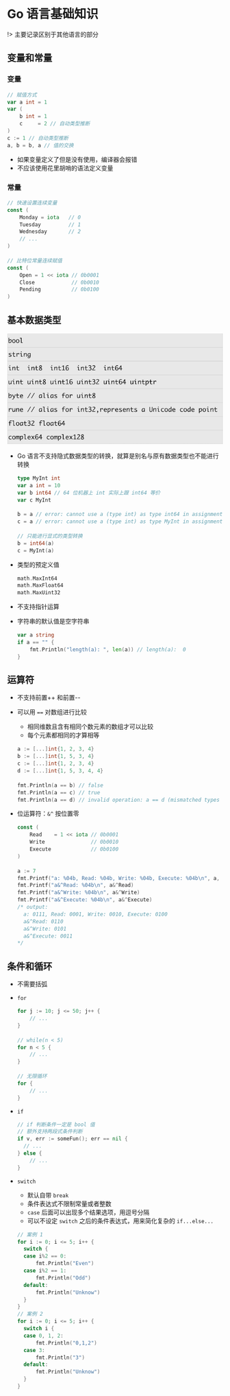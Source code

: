 # Go 语言基础知识

!> 主要记录区别于其他语言的部分

## 变量和常量

### 变量

```go
// 赋值方式
var a int = 1
var (
	b int = 1
	c     = 2 // 自动类型推断
)
c := 1 // 自动类型推断
a, b = b, a // 值的交换
```

- 如果变量定义了但是没有使用，编译器会报错
- 不应该使用花里胡哨的语法定义变量

### 常量

```go
// 快速设置连续变量
const (
    Monday = iota   // 0
    Tuesday         // 1  
    Wednesday       // 2
    // ...
)

// 比特位常量连续赋值
const (
	Open = 1 << iota // 0b0001
    Close            // 0b0010
    Pending          // 0b0100
)
```



## 基本数据类型

![基本数据类型](../img/13.png)

- Go 语言不支持隐式数据类型的转换，就算是别名与原有数据类型也不能进行转换

  ```go
  type MyInt int
  var a int = 10
  var b int64 // 64 位机器上 int 实际上跟 int64 等价
  var c MyInt
  
  b = a // error: cannot use a (type int) as type int64 in assignment
  c = a // error: cannot use a (type int) as type MyInt in assignment
  
  // 只能进行显式的类型转换
  b = int64(a)
  c = MyInt(a)
  ```

- 类型的预定义值

  ```go
  math.MaxInt64
  math.MaxFloat64
  math.MaxUint32
  ```

- 不支持指针运算

- 字符串的默认值是空字符串

  ```go
  var a string
  if a == "" {
      fmt.Println("length(a): ", len(a)) // length(a):  0
  }
  ```

## 运算符

- 不支持前置++ 和前置--

- 可以用 `==` 对数组进行比较

  - 相同维数且含有相同个数元素的数组才可以比较
  - 每个元素都相同的才算相等

  ```go
  a := [...]int{1, 2, 3, 4}
  b := [...]int{1, 5, 3, 4}
  c := [...]int{1, 2, 3, 4}
  d := [...]int{1, 5, 3, 4, 4}
  
  fmt.Println(a == b) // false
  fmt.Println(a == c) // true
  fmt.Println(a == d) // invalid operation: a == d (mismatched types [4]int and [5]int)
  ```

- 位运算符：`&^` 按位置零

  ```go
  const (
      Read    = 1 << iota // 0b0001
      Write               // 0b0010
      Execute             // 0b0100
  )
  
  a := 7
  fmt.Printf("a: %04b, Read: %04b, Write: %04b, Execute: %04b\n", a, Read, Write, Execute)
  fmt.Printf("a&^Read: %04b\n", a&^Read)
  fmt.Printf("a&^Write: %04b\n", a&^Write)
  fmt.Printf("a&^Execute: %04b\n", a&^Execute)
  /* output:
    a: 0111, Read: 0001, Write: 0010, Execute: 0100
    a&^Read: 0110
    a&^Write: 0101
    a&^Execute: 0011
  */
  ```

## 条件和循环

- 不需要括弧

- `for`
  
    ```go
    for j := 10; j <= 50; j++ {
        // ...
    }
    
    // while(n < 5)
    for n < 5 {
        // ...
    }
    
    // 无限循环
    for {
        // ...
    }
    ```

- `if` 

  ```go
  // if 判断条件一定是 bool 值
  // 额外支持两段式条件判断
  if v, err := someFun(); err == nil {
  	// ...
  } else {
      // ...
  }
  ```

- `switch`

  - 默认自带 `break`
  - 条件表达式不限制常量或者整数
  - `case` 后面可以出现多个结果选项，用逗号分隔
  - 可以不设定 `switch` 之后的条件表达式，用来简化复杂的  `if...else...` 

  ```go
  // 案例 1
  for i := 0; i <= 5; i++ {
  	switch {
  	case i%2 == 0:
  		fmt.Println("Even")
  	case i%2 == 1:
  		fmt.Println("Odd")
  	default:
  		fmt.Println("Unknow")
  	}
  }
  // 案例 2
  for i := 0; i <= 5; i++ {
  	switch i {
  	case 0, 1, 2:
  		fmt.Println("0,1,2")
  	case 3:
  		fmt.Println("3")
  	default:
  		fmt.Println("Unknow")
  	}
  }
  ```

  

  



 

